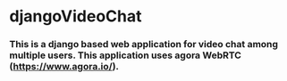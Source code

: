 # djangoVideoChat
### This is a django based web application for video chat among multiple users. This application uses agora WebRTC (https://www.agora.io/). 
